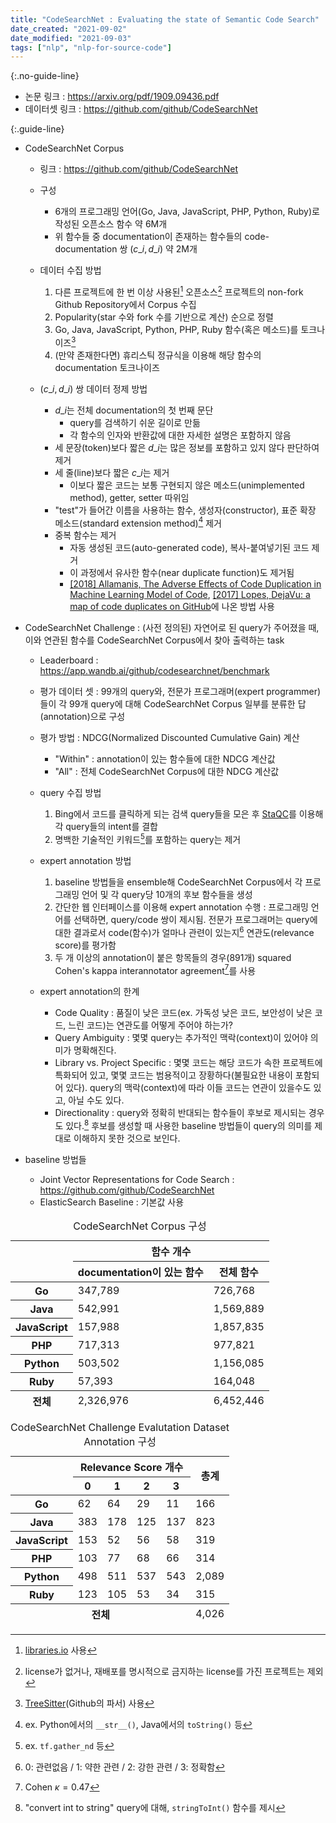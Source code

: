```yaml
---
title: "CodeSearchNet : Evaluating the state of Semantic Code Search"
date_created: "2021-09-02"
date_modified: "2021-09-03"
tags: ["nlp", "nlp-for-source-code"]
---
```


{:.no-guide-line}
- 논문 링크 : <https://arxiv.org/pdf/1909.09436.pdf>
- 데이터셋 링크 : <https://github.com/github/CodeSearchNet>

{:.guide-line}
- CodeSearchNet Corpus
  - 링크 : <https://github.com/github/CodeSearchNet>
  
  - 구성
    - 6개의 프로그래밍 언어(Go, Java, JavaScript, PHP, Python, Ruby)로 작성된 오픈소스 함수 약 6M개
    - 위 함수들 중 documentation이 존재하는 함수들의 code-documentation 쌍 $(c\_i,\,d\_i)$ 약 2M개

  - 데이터 수집 방법
    1. 다른 프로젝트에 한 번 이상 사용된[^2019-codesearchnet-1] 오픈소스[^2019-codesearchnet-2] 프로젝트의 non-fork Github Repository에서 Corpus 수집
    2. Popularity(star 수와 fork 수를 기반으로 계산) 순으로 정렬
    3. Go, Java, JavaScript, Python, PHP, Ruby 함수(혹은 메소드)를 토크나이즈[^2019-codesearchnet-3]
    4. (만약 존재한다면) 휴리스틱 정규식을 이용해 해당 함수의 documentation 토크나이즈
  
  - $(c\_i,\,d\_i)$ 쌍 데이터 정제 방법
    - $d\_i$는 전체 documentation의 첫 번째 문단
      - query를 검색하기 쉬운 길이로 만듦
      - 각 함수의 인자와 반환값에 대한 자세한 설명은 포함하지 않음
    - 세 문장(token)보다 짧은 $d\_i$는 많은 정보를 포함하고 있지 않다 판단하여 제거
    - 세 줄(line)보다 짧은 $c\_i$는 제거
      - 이보다 짧은 코드는 보통 구현되지 않은 메소드(unimplemented method), getter, setter 따위임
    - "test"가 들어간 이름을 사용하는 함수, 생성자(constructor), 표준 확장 메소드(standard extension method)[^2019-codesearchnet-4] 제거
    - 중복 함수는 제거
      - 자동 생성된 코드(auto-generated code), 복사-붙여넣기된 코드 제거
      - 이 과정에서 유사한 함수(near duplicate function)도 제거됨
      - [[2018] Allamanis, The Adverse Effects of Code Duplication in Machine Learning Model of Code](https://arxiv.org/pdf/1812.06469), [[2017] Lopes, DejaVu: a map of code duplicates on GitHub](https://dl.acm.org/doi/pdf/10.1145/3133908)에 나온 방법 사용

- CodeSearchNet Challenge : (사전 정의된) 자연어로 된 query가 주어졌을 때, 이와 연관된 함수를 CodeSearchNet Corpus에서 찾아 출력하는 task
  - Leaderboard : <https://app.wandb.ai/github/codesearchnet/benchmark>
  
  - 평가 데이터 셋 : 99개의 query와, 전문가 프로그래머(expert programmer)들이 각 99개 query에 대해 CodeSearchNet Corpus 일부를 분류한 답(annotation)으로 구성

  - 평가 방법 : NDCG(Normalized Discounted Cumulative Gain) 계산
    - "Within" : annotation이 있는 함수들에 대한 NDCG 계산값
    - "All" : 전체 CodeSearchNet Corpus에 대한 NDCG 계산값
  
  - query 수집 방법
    1. Bing에서 코드를 클릭하게 되는 검색 query들을 모은 후 [StaQC](https://arxiv.org/pdf/1803.09371)를 이용해 각 query들의 intent를 결합
    2. 명백한 기술적인 키워드[^2019-codesearchnet-5]를 포함하는 query는 제거
  
  - expert annotation 방법
    1. baseline 방법들을 ensemble해 CodeSearchNet Corpus에서 각 프로그래밍 언어 및 각 query당 10개의 후보 함수들을 생성
    2. 간단한 웹 인터페이스를 이용해 expert annotation 수행 : 프로그래밍 언어를 선택하면, query/code 쌍이 제시됨. 전문가 프로그래머는 query에 대한 결과로서 code(함수)가 얼마나 관련이 있는지[^2019-codesearchnet-6] 연관도(relevance score)를 평가함
    3. 두 개 이상의 annotation이 붙은 항목들의 경우(891개) squared Cohen's kappa interannotator agreement[^2019-codesearchnet-7]를 사용

  - expert annotation의 한계
    - Code Quality : 품질이 낮은 코드(ex. 가독성 낮은 코드, 보안성이 낮은 코드, 느린 코드)는 연관도를 어떻게 주어야 하는가?
    - Query Ambiguity : 몇몇 query는 추가적인 맥락(context)이 있어야 의미가 명확해진다.
    - Library vs. Project Specific : 몇몇 코드는 해당 코드가 속한 프로젝트에 특화되어 있고, 몇몇 코드는 범용적이고 장황하다(불필요한 내용이 포함되어 있다). query의 맥락(context)에 따라 이들 코드는 연관이 있을수도 있고, 아닐 수도 있다.
    - Directionality : query와 정확히 반대되는 함수들이 후보로 제시되는 경우도 있다.[^2019-codesearchnet-8] 후보를 생성할 때 사용한 baseline 방법들이 query의 의미를 제대로 이해하지 못한 것으로 보인다.

- baseline 방법들
  - Joint Vector Representations for Code Search : <https://github.com/github/CodeSearchNet>
  - ElasticSearch Baseline : 기본값 사용
  
<table>
    <caption>CodeSearchNet Corpus 구성</caption>
    <thead>
        <tr>
            <th rowspan="2"></th>
            <th colspan="2">함수 개수</th>
        </tr>
        <tr>
            <th>documentation이 있는 함수</th>
            <th>전체 함수</th>
        </tr>
    </thead>
    <tbody>
        <tr>
            <th>Go</th>
            <td>347,789</td>
            <td>726,768</td>
        </tr>
        <tr>
            <th>Java</th>
            <td>542,991</td>
            <td>1,569,889</td>
        </tr>
        <tr>
            <th>JavaScript</th>
            <td>157,988</td>
            <td>1,857,835</td>
        </tr>
        <tr>
            <th>PHP</th>
            <td>717,313</td>
            <td>977,821</td>
        </tr>
        <tr>
            <th>Python</th>
            <td>503,502</td>
            <td>1,156,085</td>
        </tr>
        <tr>
            <th>Ruby</th>
            <td>57,393</td>
            <td>164,048</td>
        </tr>
    </tbody>
    <tfoot>
        <tr>
            <th>전체</th>
            <td>2,326,976</td>
            <td>6,452,446</td>
        </tr>
    </tfoot>
</table>

<table>
    <caption>CodeSearchNet Challenge Evalutation Dataset Annotation 구성</caption>
    <thead>
        <tr>
            <th rowspan="2"></th>
            <th colspan="4">Relevance Score 개수</th>
            <th rowspan="2">총계</th>
        </tr>
        <tr>
            <th>0</th>
            <th>1</th>
            <th>2</th>
            <th>3</th>
        </tr>
    </thead>
    <tbody>
        <tr>
            <th>Go</th>
            <td>62</td>
            <td>64</td>
            <td>29</td>
            <td>11</td>
            <td>166</td>
        </tr>
        <tr>
            <th>Java</th>
            <td>383</td>
            <td>178</td>
            <td>125</td>
            <td>137</td>
            <td>823</td>
        </tr>
        <tr>
            <th>JavaScript</th>
            <td>153</td>
            <td>52</td>
            <td>56</td>
            <td>58</td>
            <td>319</td>
        </tr>
        <tr>
            <th>PHP</th>
            <td>103</td>
            <td>77</td>
            <td>68</td>
            <td>66</td>
            <td>314</td>
        </tr>
        <tr>
            <th>Python</th>
            <td>498</td>
            <td>511</td>
            <td>537</td>
            <td>543</td>
            <td>2,089</td>
        </tr>
        <tr>
            <th>Ruby</th>
            <td>123</td>
            <td>105</td>
            <td>53</td>
            <td>34</td>
            <td>315</td>
        </tr>
    </tbody>
    <tfoot>
        <tr>
            <th colspan="5">전체</th>
            <td>4,026</td>
        </tr>
    </tfoot>
</table>

[^2019-codesearchnet-1]: [libraries.io](https://libraries.io) 사용
[^2019-codesearchnet-2]: license가 없거나, 재배포를 명시적으로 금지하는 license를 가진 프로젝트는 제외
[^2019-codesearchnet-3]: [TreeSitter](https://github.com/tree-sitter/tree-sitter)(Github의 파서) 사용
[^2019-codesearchnet-4]: ex. Python에서의 `__str__()`, Java에서의 `toString()` 등
[^2019-codesearchnet-5]: ex. `tf.gather_nd` 등
[^2019-codesearchnet-6]: 0: 관련없음 / 1: 약한 관련 / 2: 강한 관련 / 3: 정확함
[^2019-codesearchnet-7]: Cohen $\kappa = 0.47$
[^2019-codesearchnet-8]: "convert int to string" query에 대해, `stringToInt()` 함수를 제시
[^2019-codesearchnet-9]: 자연어, 프로그래밍 언어
[^2019-codesearchnet-10]: ex. 변수 `camelCase`는 "camel", "case" subtoken으로 분리